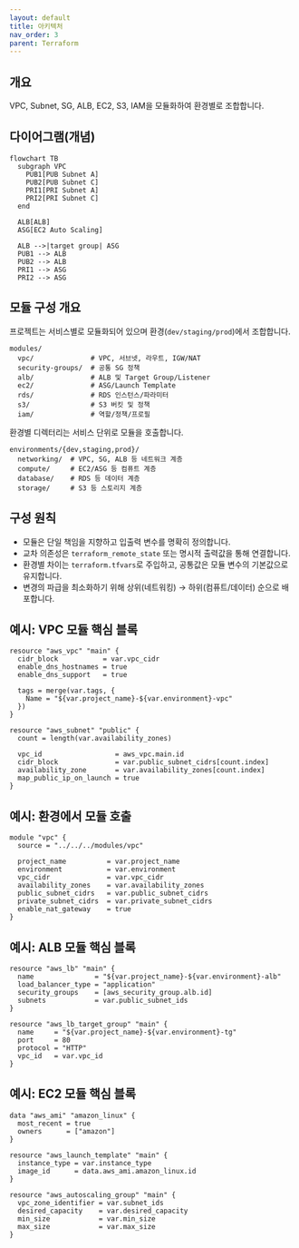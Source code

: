 ```yaml
---
layout: default
title: 아키텍처
nav_order: 3
parent: Terraform
---
```


## 개요
VPC, Subnet, SG, ALB, EC2, S3, IAM을 모듈화하여 환경별로 조합합니다.

## 다이어그램(개념)
```mermaid
flowchart TB
  subgraph VPC
    PUB1[PUB Subnet A]
    PUB2[PUB Subnet C]
    PRI1[PRI Subnet A]
    PRI2[PRI Subnet C]
  end

  ALB[ALB]
  ASG[EC2 Auto Scaling]

  ALB -->|target group| ASG
  PUB1 --> ALB
  PUB2 --> ALB
  PRI1 --> ASG
  PRI2 --> ASG
```

## 모듈 구성 개요
프로젝트는 서비스별로 모듈화되어 있으며 환경(`dev/staging/prod`)에서 조합합니다.

```text
modules/
  vpc/              # VPC, 서브넷, 라우트, IGW/NAT
  security-groups/  # 공통 SG 정책
  alb/              # ALB 및 Target Group/Listener
  ec2/              # ASG/Launch Template
  rds/              # RDS 인스턴스/파라미터
  s3/               # S3 버킷 및 정책
  iam/              # 역할/정책/프로필
```

환경별 디렉터리는 서비스 단위로 모듈을 호출합니다.

```text
environments/{dev,staging,prod}/
  networking/  # VPC, SG, ALB 등 네트워크 계층
  compute/     # EC2/ASG 등 컴퓨트 계층
  database/    # RDS 등 데이터 계층
  storage/     # S3 등 스토리지 계층
```

## 구성 원칙
- 모듈은 단일 책임을 지향하고 입출력 변수를 명확히 정의합니다.
- 교차 의존성은 `terraform_remote_state` 또는 명시적 출력값을 통해 연결합니다.
- 환경별 차이는 `terraform.tfvars`로 주입하고, 공통값은 모듈 변수의 기본값으로 유지합니다.
- 변경의 파급을 최소화하기 위해 상위(네트워킹) → 하위(컴퓨트/데이터) 순으로 배포합니다.

## 예시: VPC 모듈 핵심 블록
```hcl
resource "aws_vpc" "main" {
  cidr_block           = var.vpc_cidr
  enable_dns_hostnames = true
  enable_dns_support   = true

  tags = merge(var.tags, {
    Name = "${var.project_name}-${var.environment}-vpc"
  })
}

resource "aws_subnet" "public" {
  count = length(var.availability_zones)

  vpc_id                  = aws_vpc.main.id
  cidr_block              = var.public_subnet_cidrs[count.index]
  availability_zone       = var.availability_zones[count.index]
  map_public_ip_on_launch = true
}
```

## 예시: 환경에서 모듈 호출
```hcl
module "vpc" {
  source = "../../../modules/vpc"

  project_name          = var.project_name
  environment           = var.environment
  vpc_cidr              = var.vpc_cidr
  availability_zones    = var.availability_zones
  public_subnet_cidrs   = var.public_subnet_cidrs
  private_subnet_cidrs  = var.private_subnet_cidrs
  enable_nat_gateway    = true
}
```

## 예시: ALB 모듈 핵심 블록
```hcl
resource "aws_lb" "main" {
  name               = "${var.project_name}-${var.environment}-alb"
  load_balancer_type = "application"
  security_groups    = [aws_security_group.alb.id]
  subnets            = var.public_subnet_ids
}

resource "aws_lb_target_group" "main" {
  name     = "${var.project_name}-${var.environment}-tg"
  port     = 80
  protocol = "HTTP"
  vpc_id   = var.vpc_id
}
```

## 예시: EC2 모듈 핵심 블록
```hcl
data "aws_ami" "amazon_linux" {
  most_recent = true
  owners      = ["amazon"]
}

resource "aws_launch_template" "main" {
  instance_type = var.instance_type
  image_id      = data.aws_ami.amazon_linux.id
}

resource "aws_autoscaling_group" "main" {
  vpc_zone_identifier = var.subnet_ids
  desired_capacity    = var.desired_capacity
  min_size            = var.min_size
  max_size            = var.max_size
}
```

